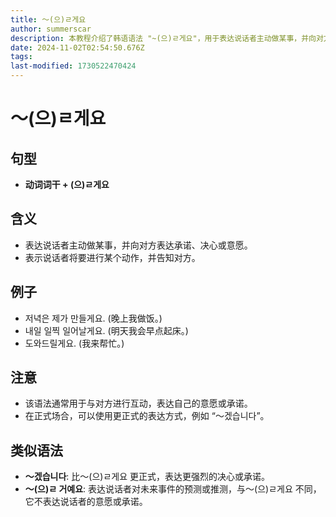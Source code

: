 ```yaml
---
title: 〜(으)ㄹ게요
author: summerscar
description: 本教程介绍了韩语语法 "~(으)ㄹ게요"，用于表达说话者主动做某事，并向对方表达承诺或意愿。教程还提供了例句和类似语法，方便学习者理解和运用。
date: 2024-11-02T02:54:50.676Z
tags:
last-modified: 1730522470424
---
```


# 〜(으)ㄹ게요

## 句型

* **动词词干 + (으)ㄹ게요**

## 含义

* 表达说话者主动做某事，并向对方表达承诺、决心或意愿。
* 表示说话者将要进行某个动作，并告知对方。

## 例子

* <Speak>저녁은 제가 만들게요.</Speak> (晚上我做饭。)
* <Speak>내일 일찍 일어날게요.</Speak> (明天我会早点起床。)
* <Speak>도와드릴게요.</Speak> (我来帮忙。)

## 注意

* 该语法通常用于与对方进行互动，表达自己的意愿或承诺。
* 在正式场合，可以使用更正式的表达方式，例如 “〜겠습니다”。

## 类似语法

* **〜겠습니다**: 比〜(으)ㄹ게요 更正式，表达更强烈的决心或承诺。
* **〜(으)ㄹ 거예요**: 表达说话者对未来事件的预测或推测，与〜(으)ㄹ게요 不同，它不表达说话者的意愿或承诺。
